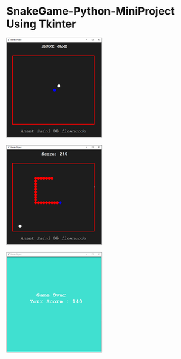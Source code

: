 # SnakeGame-Python-MiniProject Using Tkinter

<img width="50%" src="https://github.com/anantsaini222/SnakeGame-Python-MiniProject/blob/76e28304a13ab335dda6e5d7aca30389ab9b1f24/Snake-1.png"><br><br>
<img width="50%" src="https://github.com/anantsaini222/SnakeGame-Python-MiniProject/blob/76e28304a13ab335dda6e5d7aca30389ab9b1f24/Snake-2.png"><br><br>
<img width="50%" src="https://github.com/anantsaini222/SnakeGame-Python-MiniProject/blob/76e28304a13ab335dda6e5d7aca30389ab9b1f24/Snake-3.png">
